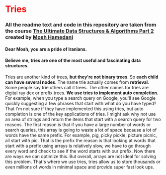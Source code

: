 # <span style="color: red;">Tries</span>
### All the readme text and code in this repository are taken from the course [The Ultimate Data Structures & Algorithms Part 2](https://codewithmosh.com/p/data-structures-algorithms-part-2) created by [Mosh Hamedani](https://codewithmosh.com/)
#### Dear Mosh, you are a pride of Iranians.


#### **Believe me, tries are one of the most useful and fascinating data structures.**
Tries are another kind of trees, **but they're not binary trees**. 
So **each child can have several nodes**. The name trie actually comes from **retrieval**. 
Some people say trie others call it trees. The other names for
tries are digital ray dex or prefix trees. 
**We use tries to implement auto completion.**
For example, when you type a search query on Google, you'll see Google quickly 
suggesting a few phrases that start with what do you have typed? 
That I'm not sure if they have implemented this using tries, 
but auto completion is one of the key applications of tries. 
I might ask why not use an area of strings and return the items that start 
with a search query for two reasons. The first reason is that if you have a
large number of words or search queries, this array is going to waste a lot
of space because a lot of words have the same prefix. For example, pig, 
picky pickle, picture picnic, all start with pic. That is the prefix the
reason is that looking at words that start with a prefix using arrays is 
relatively slow, we have to go through every word and check to see if the word 
starts with our prefix. Now there are ways we can optimize this. 
But overall, arrays are not ideal for solving this problem. 
That's where we use tries, tries allow us to store thousands or even 
millions of words in minimal space and provide super fast look ups.

